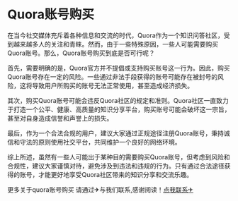 # Quora账号购买

在当今社交媒体充斥着各种信息和交流的时代，Quora作为一个知识问答社区，受到越来越多人的关注和青睐。然而，由于一些特殊原因，一些人可能需要购买Quora账号。那么，Quora账号购买到底是否可行呢？

首先，需要明确的是，Quora官方并不提倡或支持购买账号这一行为。因此，购买Quora账号存在一定的风险。一些通过非法手段获得的账号可能存在被封号的风险，这将导致用户所购买的账号无法正常使用，甚至造成经济损失。

其次，购买Quora账号可能会违反Quora社区的规定和准则。Quora社区一直致力于打造一个公平、健康、高质量的知识分享平台，购买账号可能会破坏这一宗旨，甚至对自身造成信誉和声誉上的损失。

最后，作为一个合法合规的用户，建议大家通过正规途径注册Quora账号，秉持诚信和守法的原则使用社交平台，共同维护一个良好的网络环境。

综上所述，虽然有一些人可能出于某种目的需要购买Quora账号，但考虑到风险和合规性，建议大家谨慎对待，避免涉及到违法和违规的行为。只有通过合法途径获得的账号，才能更好地享受Quora社区带来的知识分享和交流乐趣。

更多关于quora账号购买 请通过✈与我们联系,感谢阅读！[点我联系✈](https://doc.G208.com)